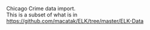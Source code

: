 Chicago Crime data import.  
This is a subset of what is in https://github.com/macatak/ELK/tree/master/ELK-Data

